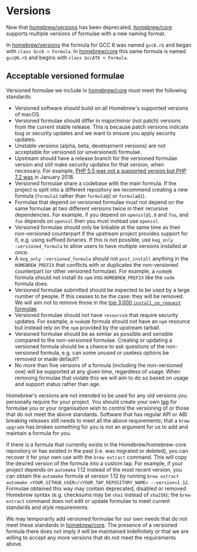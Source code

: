 # Versions

Now that [homebrew/versions](https://github.com/homebrew/homebrew-versions) has been deprecated, [homebrew/core](https://github.com/homebrew/homebrew-core) supports multiple versions of formulae with a new naming format.

In [homebrew/versions](https://github.com/homebrew/homebrew-versions) the formula for GCC 6 was named `gcc6.rb` and began with `class Gcc6 < Formula`. In [homebrew/core](https://github.com/homebrew/homebrew-core) this same formula is named `gcc@6.rb` and begins with `class GccAT6 < Formula`.

## Acceptable versioned formulae
Versioned formulae we include in [homebrew/core](https://github.com/homebrew/homebrew-core) must meet the following standards:

* Versioned software should build on all Homebrew's supported versions of macOS.
* Versioned formulae should differ in major/minor (not patch) versions from the current stable release. This is because patch versions indicate bug or security updates and we want to ensure you apply security updates.
* Unstable versions (alpha, beta, development versions) are not acceptable for versioned (or unversioned) formulae.
* Upstream should have a release branch for the versioned formulae version and still make security updates for that version, when necessary. For example, [PHP 5.5 was not a supported version but PHP 7.2 was](https://php.net/supported-versions.php) in January 2018.
* Versioned formulae share a codebase with the main formula. If the project is split into a different repository we recommend creating a new formula (`formula2` rather than `formula@2` or `formula@1`).
* Formulae that depend on versioned formulae must not depend on the same formulae at two different versions twice in their recursive dependencies. For example, if you depend on `openssl@1.0` and `foo`, and `foo` depends on `openssl` then you must instead use `openssl`.
* Versioned formulae should only be linkable at the same time as their non-versioned counterpart if the upstream project provides support for it, e.g. using suffixed binaries. If this is not possible, use `keg_only :versioned_formula` to allow users to have multiple versions installed at once.
* A `keg_only :versioned_formula` should not `post_install` anything in the `HOMEBREW_PREFIX` that conflicts with or duplicates the non-versioned counterpart (or other versioned formulae). For example, a `node@6` formula should not install its `npm` into `HOMEBREW_PREFIX` like the `node` formula does.
* Versioned formulae submitted should be expected to be used by a large number of people. If this ceases to be the case: they will be removed. We will aim not to remove those in the [top 3,000 `install_on_request` formulae](https://brew.sh/analytics/install-on-request/).
* Versioned formulae should not have `resource`s that require security updates. For example, a `node@6` formula should not have an `npm` resource but instead rely on the `npm` provided by the upstream tarball.
* Versioned formulae should be as similar as possible and sensible compared to the non-versioned formulae. Creating or updating a versioned formula should be a chance to ask questions of the non-versioned formula, e.g. can some unused or useless options be removed or made default?
* No more than five versions of a formula (including the non-versioned one) will be supported at any given time, regardless of usage. When removing formulae that violate this we will aim to do so based on usage and support status rather than age.

Homebrew's versions are not intended to be used for any old versions you personally require for your project. You should create your own [tap](How-to-Create-and-Maintain-a-Tap.md) for formulae you or your organisation wish to control the versioning of or those that do not meet the above standards. Software that has regular API or ABI breaking releases still needs to meet all the above requirements; that a `brew upgrade` has broken something for you is not an argument for us to add and maintain a formula for you.

If there is a formula that currently exists in the Homebrew/homebrew-core repository or has existed in the past (i.e. was migrated or deleted), you can recover it for your own use with the `brew extract` command. This will copy the desired version of the formula into a custom tap. For example, if your project depends on `automake` 1.12 instead of the most recent version, you can obtain the `automake` formula at version 1.12 by running `brew extract automake <YOUR_GITHUB_USER>/<YOUR_TAP_REPOSITORY_NAME> --version=1.12`. Formulae obtained this way may contain deprecated, disabled or removed Homebrew syntax (e.g. checksums may be `sha1` instead of `sha256`); the `brew extract` command does not edit or update formulae to meet current standards and style requirements.

We may temporarily add versioned formulae for our own needs that do not meet these standards in [homebrew/core](https://github.com/homebrew/homebrew-core). The presence of a versioned formula there does not imply it will be maintained indefinitely or that we are willing to accept any more versions that do not meet the requirements above.
